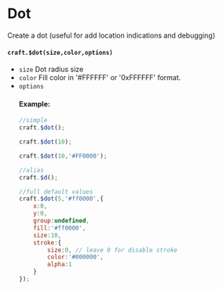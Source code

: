 # Dot

Create a dot (useful for add location indications and debugging)

#### `craft.$dot(size,color,options)`

- `size` <Number> Dot radius size
- `color` <String> Fill color in '#FFFFFF' or '0xFFFFFF' format.
- `options` <Object>

#### Example:

```javascript
//simple
craft.$dot();

craft.$dot(10);

craft.$dot(10,'#FF0000');

//alias 
craft.$d();

//full default values
craft.$dot(5,'#ff0000',{
	x:0,
	y:0,
	group:undefined,
	fill:'#ff0000',
	size:10,
	stroke:{
		size:0, // leave 0 for disable stroke
		color:'#000000',
		alpha:1
	}
});
```
